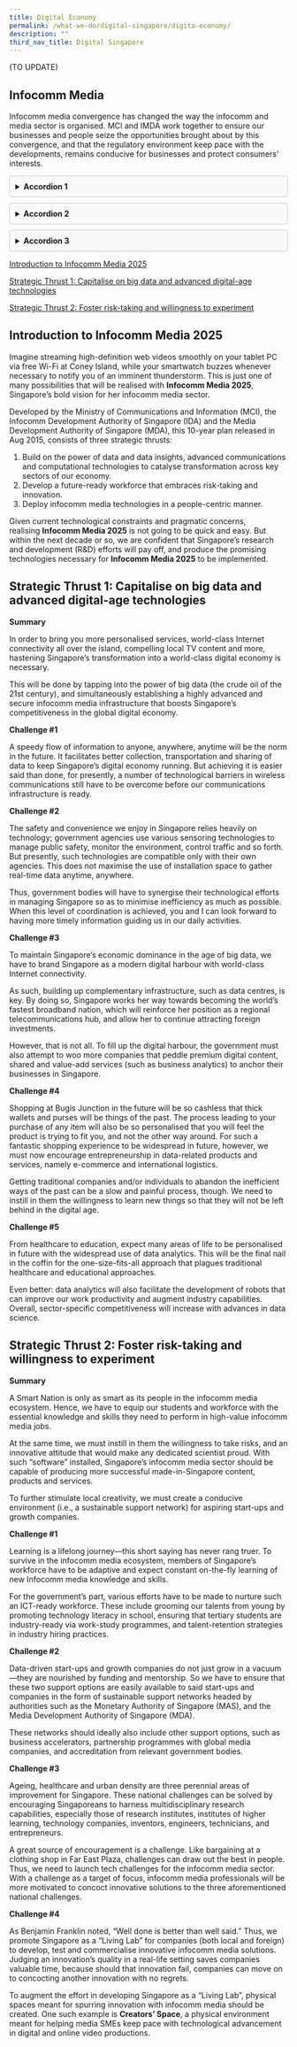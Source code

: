 ```yaml
---
title: Digital Economy
permalink: /what-we-do/digital-singapore/digita-economy/
description: ""
third_nav_title: Digital Singapore
---
```

(TO UPDATE)

Infocomm Media
--------------
Infocomm media convergence has changed the way the infocomm and media sector is organised. MCI and IMDA work together to ensure our businesses and people seize the opportunities brought about by this convergence, and that the regulatory environment keep pace with the developments, remains conducive for businesses and protect consumers’ interests.

<style>
  /* Styling for the accordion container */
  details {
    border: 1px solid #ccc;
    background-color: #f9f9f9;
    border-radius: 4px;
    padding: 10px;
    margin-bottom: 10px;
  }

  /* Styling for the accordion header */
  summary {
    font-weight: bold;
    cursor: pointer;
  }
</style>

<details>
  <summary>Accordion 1</summary>
  
  Content for accordion 1...
</details>

<details>
  <summary>Accordion 2</summary>
  
  Content for accordion 2...
</details>

<details>
  <summary>Accordion 3</summary>
  
  Content for accordion 3...
</details>


[Introduction to Infocomm Media 2025](#section1)

[Strategic Thrust 1: Capitalise on big data and advanced digital-age technologies](#section2)

[Strategic Thrust 2: Foster risk-taking and willingness to experiment](#section3)








## Introduction to Infocomm Media 2025
Imagine streaming high-definition web videos smoothly on your tablet PC via free Wi-Fi at Coney Island, while your smartwatch buzzes whenever necessary to notify you of an imminent thunderstorm. This is just one of many possibilities that will be realised with&nbsp;**Infocomm Media 2025**, Singapore’s bold vision for her infocomm media sector.

Developed by the Ministry of Communications and Information (MCI), the Infocomm Development Authority of Singapore (IDA) and the Media Development Authority of Singapore (MDA), this 10-year plan released in Aug 2015, consists of three strategic thrusts:

1.  Build on the power of data and data insights, advanced communications and computational technologies to catalyse transformation across key sectors of our economy.
2.  Develop a future-ready workforce that embraces risk-taking and innovation.
3.  Deploy infocomm media technologies in a people-centric manner.

Given current technological constraints and pragmatic concerns, realising&nbsp;**Infocomm Media 2025**&nbsp;is not going to be quick and easy. But within the next decade or so, we are confident that Singapore’s research and development (R&amp;D) efforts will pay off, and produce the promising technologies necessary for&nbsp;**Infocomm Media 2025**&nbsp;to be implemented.

## Strategic Thrust 1: Capitalise on big data and advanced digital-age technologies
**Summary**

In order to bring you more personalised services, world-class Internet connectivity all over the island, compelling local TV content and more, hastening Singapore’s transformation into a world-class digital economy is necessary.

This will be done by tapping into the power of big data (the crude oil of the 21st&nbsp;century), and simultaneously establishing a highly advanced and secure infocomm media infrastructure that boosts Singapore’s competitiveness in the global digital economy.

**Challenge #1**

A speedy flow of information to anyone, anywhere, anytime will be the norm in the future. It facilitates better collection, transportation and sharing of data to keep Singapore’s digital economy running. But achieving it is easier said than done, for presently, a number of technological barriers in wireless communications still have to be overcome before our communications infrastructure is ready.&nbsp;

**Challenge #2**

The safety and convenience we enjoy in Singapore relies heavily on technology; government agencies use various sensoring technologies to manage public safety, monitor the environment, control traffic and so forth. But presently, such technologies are compatible only with their own agencies. This does not maximise the use of installation space to gather real-time data anytime, anywhere.

Thus, government bodies will have to synergise their technological efforts in managing Singapore so as to minimise inefficiency as much as possible. When this level of coordination is achieved, you and I can look forward to having more timely information guiding us in our daily activities.

**Challenge #3**

To maintain Singapore’s economic dominance in the age of big data, we have to brand Singapore as a modern digital harbour with world-class Internet connectivity.

As such, building up complementary infrastructure, such as data centres, is key. By doing so, Singapore works her way towards becoming the world’s fastest broadband nation, which will reinforce her position as a regional telecommunications hub, and allow her to continue attracting foreign investments.

However, that is not all. To fill up the digital harbour, the government must also attempt to woo more companies that peddle premium digital content, shared and value-add services (such as business analytics) to anchor their businesses in Singapore.

**Challenge #4**

Shopping at Bugis Junction in the future will be so cashless that thick wallets and purses will be things of the past. The process leading to your purchase of any item will also be so personalised that you will feel the product is trying to fit you, and not the other way around. For such a fantastic shopping experience to be widespread in future, however, we must now encourage entrepreneurship in data-related products and services, namely e-commerce and international logistics.

Getting traditional companies and/or individuals to abandon the inefficient ways of the past can be a slow and painful process, though. We need to instill in them the willingness to learn new things so that they will not be left behind in the digital age.

**Challenge #5**

From healthcare to education, expect many areas of life to be personalised in future with the widespread use of data analytics. This will be the final nail in the coffin for the one-size-fits-all approach that plagues traditional healthcare and educational approaches.

Even better: data analytics will also facilitate the development of robots that can improve our work productivity and augment industry capabilities. Overall, sector-specific competitiveness will increase with advances in data science.

## Strategic Thrust 2: Foster risk-taking and willingness to experiment
**Summary**

A Smart Nation is only as smart as its people in the infocomm media ecosystem. Hence, we have to equip our students and workforce with the essential knowledge and skills they need to perform in high-value infocomm media jobs.

At the same time, we must instill in them the willingness to take risks, and an innovative attitude that would make any dedicated scientist proud. With such “software” installed, Singapore’s infocomm media sector should be capable of producing more successful made-in-Singapore content, products and services.

To further stimulate local creativity, we must create a conducive environment (i.e., a sustainable support network) for aspiring start-ups and growth companies.

**Challenge #1**

Learning is a lifelong journey—this short saying has never rang truer. To survive in the infocomm media ecosystem, members of Singapore’s workforce have to be adaptive and expect constant on-the-fly learning of new Infocomm media knowledge and skills.

For the government’s part, various efforts have to be made to nurture such an ICT-ready workforce. These include grooming our talents from young by promoting technology literacy in school, ensuring that tertiary students are industry-ready via work-study programmes, and talent-retention strategies in industry hiring practices.

**Challenge #2**

Data-driven start-ups and growth companies do not just grow in a vacuum—they are nourished by funding and mentorship. So we have to ensure that these two support options are easily available to said start-ups and companies in the form of sustainable support networks headed by authorities such as the Monetary Authority of Singapore (MAS), and the Media Development Authority of Singapore (MDA).

These networks should ideally also include other support options, such as business accelerators, partnership programmes with global media companies, and accreditation from relevant government bodies.

**Challenge #3**

Ageing, healthcare and urban density are three perennial areas of improvement for Singapore. These national challenges can be solved by encouraging Singaporeans to harness multidisciplinary research capabilities, especially those of research institutes, institutes of higher learning, technology companies, inventors, engineers, technicians, and entrepreneurs.

A great source of encouragement is a challenge. Like bargaining at a clothing shop in Far East Plaza, challenges can draw out the best in people. Thus, we need to launch tech challenges for the infocomm media sector. With a challenge as a target of focus, infocomm media professionals will be more motivated to concoct innovative solutions to the three aforementioned national challenges.

**Challenge #4**

As Benjamin Franklin noted, “Well done is better than well said.” Thus, we promote Singapore as a “Living Lab” for companies (both local and foreign) to develop, test and commercialise innovative infocomm media solutions. Judging an innovation’s quality in a real-life setting saves companies valuable time, because should that innovation fail, companies can move on to concocting another innovation with no regrets.

To augment the effort in developing Singapore as a “Living Lab”, physical spaces meant for spurring innovation with infocomm media should be created. One such example is&nbsp;**Creators’ Space**, a physical environment meant for helping media SMEs keep pace with technological advancement in digital and online video productions.
